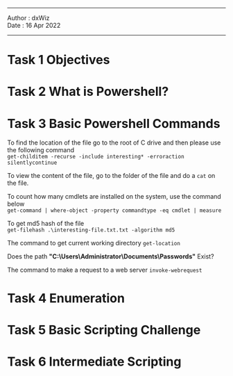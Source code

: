 ***

Author : dxWiz  
Date : 16 Apr 2022  

***


# Task 1 Objectives
# Task 2 What is Powershell?
# Task 3 Basic Powershell Commands

To find the location of the file go to the root of C drive and then please use the following command  
`get-childitem -recurse -include interesting* -erroraction silentlycontinue`

To view the content of the file, go to the folder of the file and do a `cat` on the file.

To count how many cmdlets are installed on the system, use the command below  
`get-command | where-object -property commandtype -eq cmdlet | measure`

To get md5 hash of the file  
`get-filehash .\interesting-file.txt.txt -algorithm md5`

The command to get current working directory
`get-location`

Does the path **"C:\Users\Administrator\Documents\Passwords"** Exist?

The command to make a request to a web server
`invoke-webrequest`

# Task 4 Enumeration
# Task 5 Basic Scripting Challenge
# Task 6 Intermediate Scripting 
